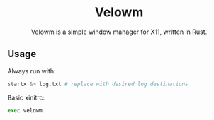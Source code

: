 <div align="center">

# Velowm

Velowm is a simple window manager for X11, written in Rust.

</div>

## Usage

Always run with:

```sh
startx &> log.txt # replace with desired log destinations
```

Basic xinitrc:

```sh
exec velowm
```
